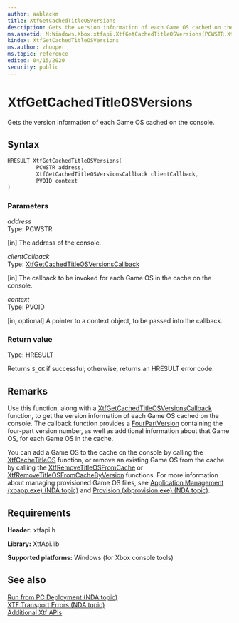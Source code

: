```yaml
---
author: aablackm
title: XtfGetCachedTitleOSVersions
description: Gets the version information of each Game OS cached on the console.
ms.assetid: M:Windows.Xbox.xtfapi.XtfGetCachedTitleOSVersions(PCWSTR,XtfGetCachedTitleOSVersionsCallback,PVOID)
kindex: XtfGetCachedTitleOSVersions
ms.author: zhooper
ms.topic: reference
edited: 04/15/2020
security: public
---
```


# XtfGetCachedTitleOSVersions
  
Gets the version information of each Game OS cached on the console.  
  
<a id="syntaxSection"></a>
  
## Syntax
  
```cpp
HRESULT XtfGetCachedTitleOSVersions(
         PCWSTR address,
         XtfGetCachedTitleOSVersionsCallback clientCallback,
         PVOID context
)  
```
  
<a id="parametersSection"></a>
  
### Parameters
  
*address*  
Type: PCWSTR  
  
\[in\] The address of the console.  
  
*clientCallback*  
Type: [XtfGetCachedTitleOSVersionsCallback](xtfgetcachedtitleosversionscallback-xtfapi-xbox-windows-m.md)  
  
\[in\] The callback to be invoked for each Game OS in the cache on the console.  
  
*context*  
Type: PVOID  
  
\[in, optional\] A pointer to a context object, to be passed into the callback.  
  
<a id="retvalSection"></a>
  
### Return value
  
Type: HRESULT  
  
Returns `S_OK` if successful; otherwise, returns an HRESULT error code.  
  
<a id="remarksSection"></a>
  
## Remarks
  
Use this function, along with a [XtfGetCachedTitleOSVersionsCallback](xtfgetcachedtitleosversionscallback-xtfapi-xbox-windows-m.md) function, to get the version information of each Game OS cached on the console. The callback function provides a [FourPartVersion](../structs/fourpartversion-xtfapi-xbox-windows-s.md) containing the four-part version number, as well as additional information about that Game OS, for each Game OS in the cache.  
  
You can add a Game OS to the cache on the console by calling the [XtfCacheTitleOS](xtfcachetitleos-xtfapi-xbox-windows-m.md) function, or remove an existing Game OS from the cache by calling the [XtfRemoveTitleOSFromCache](xtfremovetitleosfromcache-xtfapi-xbox-windows-m.md) or [XtfRemoveTitleOSFromCacheByVersion](xtfremovetitleosfromcachebyversion-xtfapi-xbox-windows-m.md) functions. For more information about managing provisioned Game OS files, see [Application Management (xbapp.exe) (NDA topic)](../../../../../tools-console/xbox-tools-and-apis/commandlinetools/xbapp.md) and [Provision (xbprovision.exe) (NDA topic)](../../../../../tools-console/xbox-tools-and-apis/commandlinetools/xbprovision.md).  
  
<a id="requirementsSection"></a>
  
## Requirements
  
**Header:** xtfapi.h  
  
**Library:** XtfApi.lib  
  
**Supported platforms:** Windows (for Xbox console tools)  
  
<a id="seealsoSection"></a>
  
## See also  
  
 [Run from PC Deployment (NDA topic)](../../../../../tools-console/usinggsdk/deployment/deployment.md)  
 [XTF Transport Errors (NDA topic)](../../../../../tools-console/xbox-tools-and-apis/commandlinetools/xtf-transport-errors.md)  
 [Additional Xtf APIs](../atoc-xtfapi.md)  
  